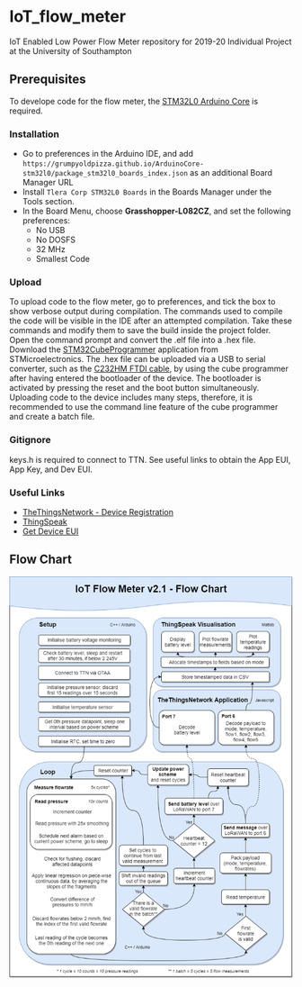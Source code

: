 # IoT_flow_meter
IoT Enabled Low Power Flow Meter repository for 2019-20 Individual Project at the University of Southampton


## Prerequisites
To develope code for the flow meter, the [STM32L0 Arduino Core](https://github.com/GrumpyOldPizza/ArduinoCore-stm32l0) is required.


### Installation
* Go to preferences in the Arduino IDE, and add ```https://grumpyoldpizza.github.io/ArduinoCore-stm32l0/package_stm32l0_boards_index.json``` as an additional Board Manager URL
* Install ```Tlera Corp STM32L0 Boards``` in the Boards Manager under the Tools section. 
* In the Board Menu, choose **Grasshopper-L082CZ**, and set the following preferences: 
  * No USB
  * No DOSFS
  * 32 MHz
  * Smallest Code


### Upload
To upload code to the flow meter, go to preferences, and tick the box to show verbose output during compilation. The commands used to compile the code will be visible in the IDE after an attempted compilation. Take these commands and modify them to save the build inside the project folder. Open the command prompt and convert the .elf file into a .hex file. Download the [STM32CubeProgrammer](https://www.st.com/en/development-tools/stm32cubeprog.html) application from STMicroelectronics. The .hex file can be uploaded via a USB to serial converter, such as the [C232HM FTDI cable](https://www.ftdichip.com/Products/Cables/USBMPSSE.htm), by using the cube programmer after having entered the bootloader of the device. The bootloader is activated by pressing the reset and the boot button simultaneously. Uploading code to the device includes many steps, therefore, it is recommended to use the command line feature of the cube programmer and create a batch file.


### Gitignore
keys.h is required to connect to TTN. See useful links to obtain the App EUI, App Key, and Dev EUI.


### Useful Links
* [TheThingsNetwork - Device Registration](https://www.thethingsnetwork.org/docs/devices/registration.html)
* [ThingSpeak](https://thingspeak.com/)
* [Get Device EUI](https://github.com/kriswiner/CMWX1ZZABZ/blob/master/Grasshopper/LoRaWAN_GetDevEUI.ino)


## Flow Chart
![Flow Chart](FlowChart.png)
